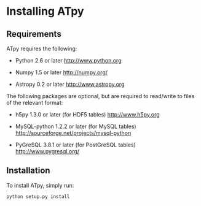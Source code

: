 Installing ATpy
===============

Requirements
------------

ATpy requires the following:

- Python 2.6 or later
  http://www.python.org

- Numpy 1.5 or later
  http://numpy.org/

- Astropy 0.2 or later
  http://www.astropy.org

The following packages are optional, but are required to read/write to files of
the relevant format:

- h5py 1.3.0 or later (for HDF5 tables)
  http://www.h5py.org

- MySQL-python 1.2.2 or later (for MySQL tables)
  http://sourceforge.net/projects/mysql-python

- PyGreSQL 3.8.1 or later (for PostGreSQL tables)
  http://www.pygresql.org/

Installation
------------

To install ATpy, simply run:

    python setup.py install


